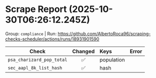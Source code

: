 # Scrape Report (2025-10-30T06:26:12.245Z)

Group: `compliance`  |  Run: https://github.com/AlbertoRoca96/scraping-checks-scheduler/actions/runs/18931901590

| Check | Changed | Keys | Error |
|---|:---:|:--|:--|
| `psa_charizard_pop_total` | ✅ | population |  |
| `sec_aapl_8k_list_hash` | ✅ | hash |  |
